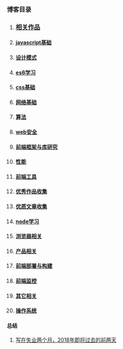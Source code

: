 ### 博客目录

1. ### [相关作品](https://github.com/ftTony/explame)
1. #### [javascript基础](https://github.com/ftTony/blog/tree/master/javascript)
1. #### [设计模式](https://github.com/ftTony/blog/tree/master/%E8%AE%BE%E8%AE%A1%E6%A8%A1%E5%BC%8F)
1. #### [es6学习](https://github.com/ftTony/blog/tree/master/es6)
1. #### [css基础](https://github.com/ftTony/blog/tree/master/css)
1. #### [网络基础](https://github.com/ftTony/blog/tree/master/%E7%BD%91%E7%BB%9C)
1. #### [算法](https://github.com/ftTony/blog/tree/master/%E7%AE%97%E6%B3%95%E4%B8%8E%E6%95%B0%E6%8D%AE%E7%BB%93%E6%9E%84)
1. #### [web安全](https://github.com/ftTony/blog/tree/master/web%E5%AE%89%E5%85%A8)
1. #### [前端框架与库研究](https://github.com/ftTony/blog/tree/master/%E5%89%8D%E7%AB%AF%E6%A1%86%E6%9E%B6)
1. #### [性能](https://github.com/ftTony/blog/tree/master/%E6%80%A7%E8%83%BD)
1. #### [前端工具](https://github.com/ftTony/blog/tree/master/%E5%89%8D%E7%AB%AF%E5%B7%A5%E5%85%B7)
1. #### [优秀作品收集](https://github.com/ftTony/blog/tree/master/%E4%BC%98%E8%B4%A8%E6%96%87%E7%AB%A0%E6%94%B6%E9%9B%86)
1. #### [优质文章收集](https://github.com/ftTony/blog/tree/master/%E4%BC%98%E8%B4%A8%E6%96%87%E7%AB%A0%E6%94%B6%E9%9B%86)
1. #### [node学习](https://github.com/ftTony/blog/tree/master/nodejs)
1. #### [浏览器相关](https://github.com/ftTony/blog/tree/master/%E6%B5%8F%E8%A7%88%E5%99%A8)
1. #### [产品相关](https://github.com/ftTony/blog/tree/master/%E4%BA%A7%E5%93%81%E7%9B%B8%E5%85%B3)
1. #### [前端部署与构建](https://github.com/ftTony/blog/tree/master/%E5%89%8D%E7%AB%AF%E9%83%A8%E7%BD%B2%E4%B8%8E%E6%9E%84%E5%BB%BA)
1. #### [前端监控](https://github.com/ftTony/blog/tree/master/%E6%80%A7%E8%83%BD)
1. #### [其它相关](https://github.com/ftTony/blog/tree/master/%E5%85%B6%E5%AE%83)
1. #### [操作系统](https://github.com/ftTony/blog/tree/master/%E6%93%8D%E4%BD%9C%E7%B3%BB%E7%BB%9F)

#### 总结
1. [写在失业两个月，2018年即将过去的前两天](https://github.com/ftTony/blog/issues/17)
